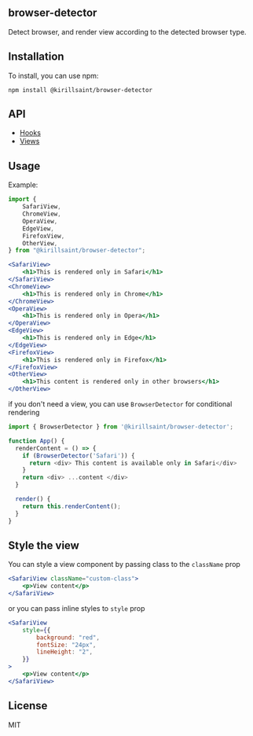 ## browser-detector

Detect browser, and render view according to the detected browser type.

## Installation

To install, you can use npm:

```
npm install @kirillsaint/browser-detector
```

## API

- [Hooks](docs/api.md)
- [Views](docs/views.md)

## Usage

Example:

```javascript
import {
	SafariView,
	ChromeView,
	OperaView,
	EdgeView,
	FirefoxView,
	OtherView,
} from "@kirillsaint/browser-detector";
```

```jsx
<SafariView>
	<h1>This is rendered only in Safari</h1>
</SafariView>
<ChromeView>
	<h1>This is rendered only in Chrome</h1>
</ChromeView>
<OperaView>
	<h1>This is rendered only in Opera</h1>
</OperaView>
<EdgeView>
	<h1>This is rendered only in Edge</h1>
</EdgeView>
<FirefoxView>
	<h1>This is rendered only in Firefox</h1>
</FirefoxView>
<OtherView>
	<h1>This content is rendered only in other browsers</h1>
</OtherView>
```

if you don't need a view, you can use `BrowserDetector` for conditional rendering

```javascript
import { BrowserDetector } from '@kirillsaint/browser-detector';

function App() {
  renderContent = () => {
    if (BrowserDetector('Safari')) {
      return <div> This content is available only in Safari</div>
    }
    return <div> ...content </div>
  }

  render() {
    return this.renderContent();
  }
}
```

## Style the view

You can style a view component by passing class to the `className` prop

```jsx
<SafariView className="custom-class">
	<p>View content</p>
</SafariView>
```

or you can pass inline styles to `style` prop

```jsx
<SafariView
	style={{
		background: "red",
		fontSize: "24px",
		lineHeight: "2",
	}}
>
	<p>View content</p>
</SafariView>
```

## License

MIT

